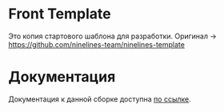 # Front Template

Это копия стартового шаблона для разработки. Оригинал -> https://github.com/ninelines-team/ninelines-template 

# Документация

Документация к данной сборке доступна [по ссылке](https://github.com/ninelines-team/ninelines-docs).
